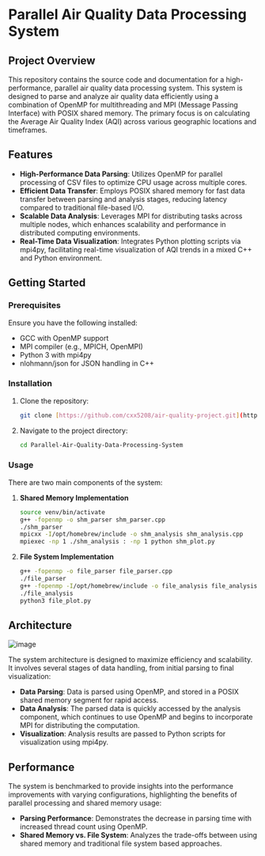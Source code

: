 # Parallel Air Quality Data Processing System

## Project Overview

This repository contains the source code and documentation for a high-performance, parallel air quality data processing system. This system is designed to parse and analyze air quality data efficiently using a combination of OpenMP for multithreading and MPI (Message Passing Interface) with POSIX shared memory. The primary focus is on calculating the Average Air Quality Index (AQI) across various geographic locations and timeframes.

## Features

- **High-Performance Data Parsing**: Utilizes OpenMP for parallel processing of CSV files to optimize CPU usage across multiple cores.
- **Efficient Data Transfer**: Employs POSIX shared memory for fast data transfer between parsing and analysis stages, reducing latency compared to traditional file-based I/O.
- **Scalable Data Analysis**: Leverages MPI for distributing tasks across multiple nodes, which enhances scalability and performance in distributed computing environments.
- **Real-Time Data Visualization**: Integrates Python plotting scripts via mpi4py, facilitating real-time visualization of AQI trends in a mixed C++ and Python environment.

## Getting Started

### Prerequisites

Ensure you have the following installed:
- GCC with OpenMP support
- MPI compiler (e.g., MPICH, OpenMPI)
- Python 3 with mpi4py
- nlohmann/json for JSON handling in C++

### Installation

1. Clone the repository:
   ```bash
   git clone [https://github.com/cxx5208/air-quality-project.git](https://github.com/cxx5208/Parallel-Air-Quality-Data-Processing-System.git)
   ```
2. Navigate to the project directory:
   ```bash
   cd Parallel-Air-Quality-Data-Processing-System
   ```

### Usage

There are two main components of the system:

1. **Shared Memory Implementation**
   ```bash
   source venv/bin/activate
   g++ -fopenmp -o shm_parser shm_parser.cpp
   ./shm_parser
   mpicxx -I/opt/homebrew/include -o shm_analysis shm_analysis.cpp
   mpiexec -np 1 ./shm_analysis : -np 1 python shm_plot.py
   ```

2. **File System Implementation**
   ```bash
   g++ -fopenmp -o file_parser file_parser.cpp
   ./file_parser
   g++ -fopenmp -I/opt/homebrew/include -o file_analysis file_analysis.cpp
   ./file_analysis
   python3 file_plot.py
   ```

## Architecture
![image](https://github.com/cxx5208/CMPE-275-02/assets/76988460/fe50b223-7347-4265-b5ca-6125d0a4631d)

The system architecture is designed to maximize efficiency and scalability. It involves several stages of data handling, from initial parsing to final visualization:

- **Data Parsing**: Data is parsed using OpenMP, and stored in a POSIX shared memory segment for rapid access.
- **Data Analysis**: The parsed data is quickly accessed by the analysis component, which continues to use OpenMP and begins to incorporate MPI for distributing the computation.
- **Visualization**: Analysis results are passed to Python scripts for visualization using mpi4py.

## Performance

The system is benchmarked to provide insights into the performance improvements with varying configurations, highlighting the benefits of parallel processing and shared memory usage:

- **Parsing Performance**: Demonstrates the decrease in parsing time with increased thread count using OpenMP.
- **Shared Memory vs. File System**: Analyzes the trade-offs between using shared memory and traditional file system based approaches.


